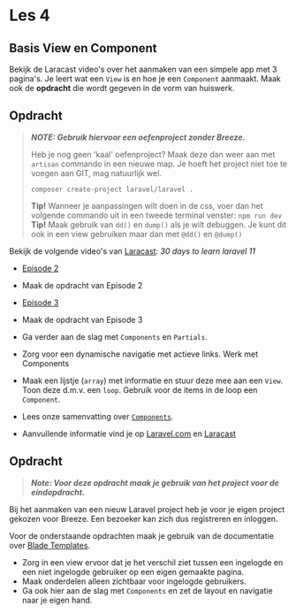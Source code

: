 # Les 4

## Basis View en Component

Bekijk de Laracast video's over het aanmaken van een simpele app met 3 pagina's. Je leert 
wat een `View` is en hoe je een `Component` aanmaakt. Maak ook de **opdracht** die wordt
gegeven in de vorm van huiswerk.

## Opdracht

> **_NOTE: Gebruik hiervoor een oefenproject zonder Breeze._**
>
> Heb je nog geen 'kaal' oefenproject? Maak deze dan weer aan met `artisan` commando in een nieuwe map. Je hoeft het project niet toe te voegen aan GIT, mag natuurlijk wel.
>
> ```composer create-project laravel/laravel .```
> 
> **Tip!** Wanneer je aanpassingen wilt doen in de css, voer dan het volgende commando uit in een tweede terminal venster: `npm run dev`
> **Tip!** Maak gebruik van `dd()` en `dump()` als je wilt debuggen. Je kunt dit ook in een view gebruiken maar dan met `@dd()` en `@dump()`

Bekijk de volgende video's van [Laracast](https://laracasts.com/): _30 days to learn laravel 11_ 
- [Episode 2](https://laracasts.com/series/30-days-to-learn-laravel-11/episodes/2)
- Maak de opdracht van Episode 2
- [Episode 3](https://laracasts.com/series/30-days-to-learn-laravel-11/episodes/3)
- Maak de opdracht van Episode 3

- Ga verder aan de slag met `Components` en `Partials`. 
- Zorg voor een dynamische navigatie met actieve links. Werk met Components
- Maak een lijstje (`array`) met informatie en stuur deze mee aan een `View`. Toon deze d.m.v. een `loop`. Gebruik voor de items in de loop een `Component`.
- Lees onze samenvatting over [`Components`](components.md). 
- Aanvullende informatie vind je op [Laravel.com](https://laravel.com/docs/11.x) en [Laracast](https://laracasts.com/series/30-days-to-learn-laravel-11/)
  


## Opdracht

> **_Note: Voor deze opdracht maak je gebruik van het project voor de eindopdracht._**

Bij het aanmaken van een nieuw Laravel project heb je voor je eigen project gekozen voor Breeze. Een bezoeker kan zich 
dus registreren en inloggen. 

Voor de onderstaande opdrachten maak je gebruik van de documentatie over [Blade Templates](https://laravel.com/docs/11.x/blade).
- Zorg in een view ervoor dat je het verschil ziet tussen een ingelogde en een niet ingelogde gebruiker op een eigen gemaakte pagina. 
- Maak onderdelen alleen zichtbaar voor ingelogde gebruikers.
- Ga ook hier aan de slag met `Components` en zet de layout en navigatie naar je eigen hand.



